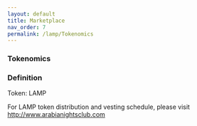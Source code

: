 ```yaml
---
layout: default
title: Marketplace
nav_order: 7
permalink: /lamp/Tokenomics
---
```


### Tokenomics

### Definition

Token: LAMP 

For LAMP token distribution and vesting schedule, please visit http://www.arabianightsclub.com

